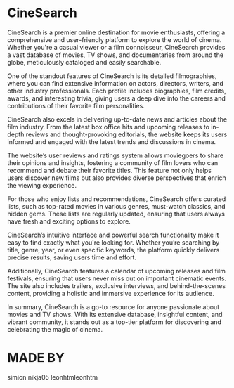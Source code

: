 # CineSearch
CineSearch is a premier online destination for movie enthusiasts, offering a comprehensive and user-friendly platform to explore the world of cinema. Whether you're a casual viewer or a film connoisseur, CineSearch provides a vast database of movies, TV shows, and documentaries from around the globe, meticulously cataloged and easily searchable.

One of the standout features of CineSearch is its detailed filmographies, where you can find extensive information on actors, directors, writers, and other industry professionals. Each profile includes biographies, film credits, awards, and interesting trivia, giving users a deep dive into the careers and contributions of their favorite film personalities.

CineSearch also excels in delivering up-to-date news and articles about the film industry. From the latest box office hits and upcoming releases to in-depth reviews and thought-provoking editorials, the website keeps its users informed and engaged with the latest trends and discussions in cinema.

The website’s user reviews and ratings system allows moviegoers to share their opinions and insights, fostering a community of film lovers who can recommend and debate their favorite titles. This feature not only helps users discover new films but also provides diverse perspectives that enrich the viewing experience.

For those who enjoy lists and recommendations, CineSearch offers curated lists, such as top-rated movies in various genres, must-watch classics, and hidden gems. These lists are regularly updated, ensuring that users always have fresh and exciting options to explore.

CineSearch’s intuitive interface and powerful search functionality make it easy to find exactly what you're looking for. Whether you’re searching by title, genre, year, or even specific keywords, the platform quickly delivers precise results, saving users time and effort.

Additionally, CineSearch features a calendar of upcoming releases and film festivals, ensuring that users never miss out on important cinematic events. The site also includes trailers, exclusive interviews, and behind-the-scenes content, providing a holistic and immersive experience for its audience.

In summary, CineSearch is a go-to resource for anyone passionate about movies and TV shows. With its extensive database, insightful content, and vibrant community, it stands out as a top-tier platform for discovering and celebrating the magic of cinema.
# MADE BY
simion nikja05 leonhtmleonhtm


